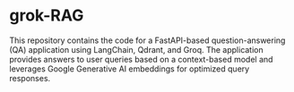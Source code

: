 # grok-RAG
This repository contains the code for a FastAPI-based question-answering (QA) application using LangChain, Qdrant, and Groq. The application provides answers to user queries based on a context-based model and leverages Google Generative AI embeddings for optimized query responses.
